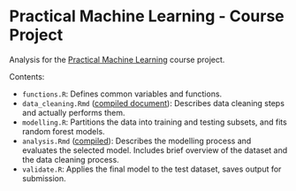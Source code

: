 Practical Machine Learning - Course Project
===========================================

Analysis for the [Practical Machine Learning](https://www.coursera.org/course/predmachlearn) course project.

Contents:

 * `functions.R`: Defines common variables and functions.
 * `data_cleaning.Rmd` ([compiled document](data_cleaning.html)): Describes data cleaning steps and actually performs them.
 * `modelling.R`: Partitions the data into training and testing subsets, and fits random forest models.
 * `analysis.Rmd` ([compiled](analysis.html)): Describes the modelling process and evaluates the selected model.  Includes brief overview of the dataset and the data cleaning process.
 * `validate.R`: Applies the final model to the test dataset, saves output for submission.
